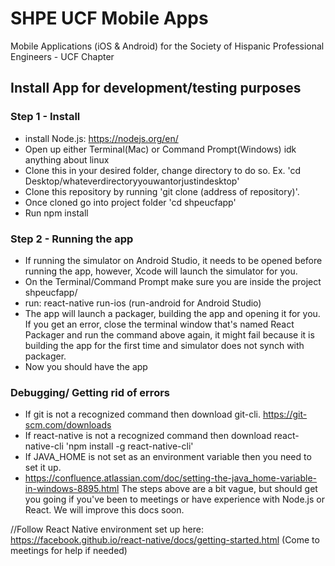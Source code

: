 # SHPE UCF Mobile Apps
Mobile Applications (iOS & Android) for the Society of Hispanic Professional Engineers - UCF Chapter

## Install App for development/testing purposes

### Step 1 - Install
* install Node.js: https://nodejs.org/en/
* Open up either Terminal(Mac) or Command Prompt(Windows) idk anything about linux
* Clone this in your desired folder, change directory to do so. Ex. 'cd Desktop/whateverdirectoryyouwantorjustindesktop'
* Clone this repository by running 'git clone (address of repository)'. 
* Once cloned go into project folder 'cd shpeucfapp'
* Run npm install

### Step 2 - Running the app
* If running the simulator on Android Studio, it needs to be opened before running the app, however, Xcode will launch the simulator for you.
* On the Terminal/Command Prompt make sure you are inside the project shpeucfapp/
* run: react-native run-ios (run-android for Android Studio)
* The app will launch a packager, building the app and opening it for you. If you get an error, close the terminal window that's named React Packager and run the command above again, it might fail because it is building the app for the first time and simulator does not synch with packager. 
* Now you should have the app

### Debugging/ Getting rid of errors
* If git is not a recognized command then download git-cli. https://git-scm.com/downloads
* If react-native is not a recognized command then download react-native-cli 'npm install -g react-native-cli'
* If JAVA_HOME is not set as an environment variable then you need to set it up. 
* https://confluence.atlassian.com/doc/setting-the-java_home-variable-in-windows-8895.html
The steps above are a bit vague, but should get you going if you've been to meetings or have experience with Node.js or React. We will improve this docs soon. 

//Follow React Native environment set up here: https://facebook.github.io/react-native/docs/getting-started.html (Come to meetings for help if needed)



